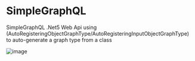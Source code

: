 # SimpleGraphQL
SimpleGraphQL .Net5 Web Api  using  (AutoRegisteringObjectGraphType/AutoRegisteringInputObjectGraphType) to auto-generate a graph type from a class


![image](https://user-images.githubusercontent.com/11384742/145705794-213e0730-0d4c-4ab3-896f-39e0ada66a9b.png)
